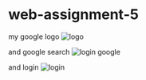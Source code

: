 # web-assignment-5
my google logo
![logo](https://user-images.githubusercontent.com/92051485/179739954-2694172d-b057-444e-b480-a6bb11c20760.jpg)


and google search
![login google](https://user-images.githubusercontent.com/92051485/179740087-aedcbf96-1a59-43f4-b98c-1db3ffbb384f.jpg)


and login 
![login](https://user-images.githubusercontent.com/92051485/179740151-c31006fe-5528-4bd0-8658-b1813225a05a.jpg)
